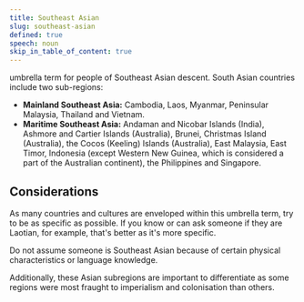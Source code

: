 ```yaml
---
title: Southeast Asian
slug: southeast-asian
defined: true
speech: noun
skip_in_table_of_content: true
---
```

umbrella term for people of Southeast Asian descent. South Asian countries include two sub-regions:

- **Mainland Southeast Asia:** Cambodia, Laos, Myanmar, Peninsular Malaysia, Thailand and Vietnam.
- **Maritime Southeast Asia:** Andaman and Nicobar Islands (India), Ashmore and Cartier Islands (Australia), Brunei, Christmas Island (Australia), the Cocos (Keeling) Islands (Australia), East Malaysia, East Timor, Indonesia (except Western New Guinea, which is considered a part of the Australian continent), the Philippines and Singapore.

## Considerations

As many countries and cultures are enveloped within this umbrella term, try to be as specific as possible. If you know or can ask someone if they are Laotian, for example, that's better as it's more specific.

Do not assume someone is Southeast Asian because of certain physical characteristics or language knowledge.

Additionally, these Asian subregions are important to differentiate as some regions were most fraught to imperialism and colonisation than others.
